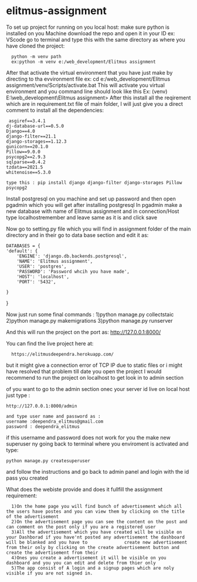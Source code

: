# elitmus-assignment
To set up project for running on you local host:
make sure python is installed on you Machine
download the repo and open it in your ID ex: VScode
go to terminal and type this with the same directory as where you have cloned the project:

      python -m venv path
      ex:python -m venv e:/web_development/Elitmus assignment
      
After that activate the virtual environment that you have just make by directing to tha evvironment file 
      ex: cd e:/web_development/Elitmus assignment/venv/Scripts/activate.bat
      This will activate you virtual environment and you command line should look like this
      Ex: (venv) E:\web_development\Elitmus assignment>
After this install all the reqirement which are in requirement.txt file of main folder, I will just give you a direct comment to install all the dependencies:

     asgiref==3.4.1
    dj-database-url==0.5.0
    Django==4.0
    django-filter==21.1
    django-storages==1.12.3
    gunicorn==20.1.0
    Pillow==9.0.0
    psycopg2==2.9.3
    sqlparse==0.4.2
    tzdata==2021.5
    whitenoise==5.3.0
    
    type this : pip install django django-filter django-storages Pillow psycopg2
    
Install postgresql on you machine and set up password and then open pgadmin which you will get after installing postgresql 
In pgadmin make a new database with name of Elitmus assignment and in connection/Host type localhostremember and leave same as it is and click save

Now go to setting.py file which you will find in assignment folder of the main directory and in their go to data base section and edit it as:

    DATABASES = {
    'default': {
        'ENGINE': 'django.db.backends.postgresql',
        'NAME': 'Elitmus assignment',
        'USER': 'postgres',
        'PASSWORD': 'Password whcih you have made',
        'HOST': 'localhost',
        'PORT': '5432',

    }
  }
  
  
  
 Now just run some final commands :
 1)python manage.py collectstaic
 2)python manage.py makemigrations
 3)python manage.py runserver
 
And this will run the project on the port as: http://127.0.0.1:8000/

You can find the live project here at:

      https://elitmusdeependra.herokuapp.com/ 
      
but it might give a connection error of TCP IP due to static files or i might have resolved that problem till date you open the project
I would recommend to run the project on localhost to get look in to admin section

of you want to go to the admin section onec your server id live on local host just type :

    http://127.0.0.1:8000/admin
    
    and type user name and password as :
    username :deependra_elitmus@gmail.com
    password : deependra_elitmus
if this username and password does not work for you the make new superuser ny going back to terminal where you enviroment is activated and type:
    
    python manage.py createsuperuser
    
and follow the instructions and go back to admin panel and login with the id pass you created
    
    
    
What does the webiste provide and does it fullfill the assignment requirement:

      1)On the home page you will find bunch of advertisement which all the users have postes and you can view them by clicking on the title of the advertisement
      2)On the advertisement page you can see the content on the post and can comment on the post only if you are a registered user
      3)All the advertisement which you have created will be visible on your Dashborad if you have'nt posted any advertisement the dashboard will be blanked and you have to              create new advertisement from their only by clicking on the create advertisement button and create the advertisement from their
      4)Ones you create a advertisement it will be visible on you dashboard and you you can edit and delete from thier only
      5)The app consist of A login and a signup pages which are noly visible if you are not signed in.

    
